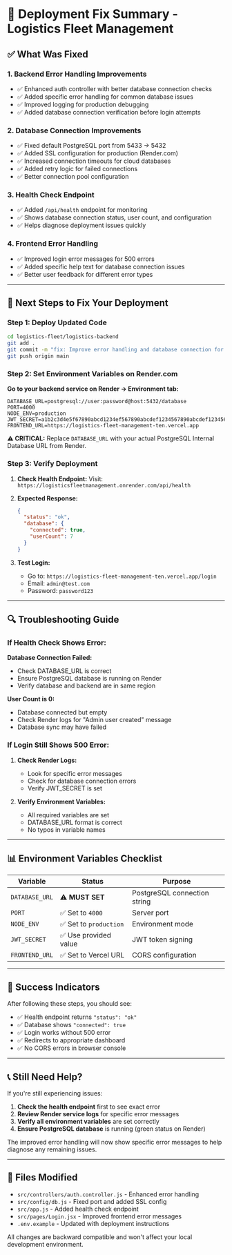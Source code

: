 # 🚀 Deployment Fix Summary - Logistics Fleet Management

## ✅ What Was Fixed

### 1. **Backend Error Handling Improvements**
- ✅ Enhanced auth controller with better database connection checks
- ✅ Added specific error handling for common database issues
- ✅ Improved logging for production debugging
- ✅ Added database connection verification before login attempts

### 2. **Database Connection Improvements**
- ✅ Fixed default PostgreSQL port from 5433 → 5432
- ✅ Added SSL configuration for production (Render.com)
- ✅ Increased connection timeouts for cloud databases
- ✅ Added retry logic for failed connections
- ✅ Better connection pool configuration

### 3. **Health Check Endpoint**
- ✅ Added `/api/health` endpoint for monitoring
- ✅ Shows database connection status, user count, and configuration
- ✅ Helps diagnose deployment issues quickly

### 4. **Frontend Error Handling**
- ✅ Improved login error messages for 500 errors
- ✅ Added specific help text for database connection issues
- ✅ Better user feedback for different error types

---

## 🎯 Next Steps to Fix Your Deployment

### Step 1: Deploy Updated Code
```bash
cd logistics-fleet/logistics-backend
git add .
git commit -m "fix: Improve error handling and database connection for production"
git push origin main
```

### Step 2: Set Environment Variables on Render.com

**Go to your backend service on Render → Environment tab:**

```env
DATABASE_URL=postgresql://user:password@host:5432/database
PORT=4000
NODE_ENV=production
JWT_SECRET=a1b2c3d4e5f67890abcd1234ef567890abcdef1234567890abcdef1234567890
FRONTEND_URL=https://logistics-fleet-management-ten.vercel.app
```

**⚠️ CRITICAL:** Replace `DATABASE_URL` with your actual PostgreSQL Internal Database URL from Render.

### Step 3: Verify Deployment

1. **Check Health Endpoint:**
   Visit: `https://logisticsfleetmanagement.onrender.com/api/health`

2. **Expected Response:**
   ```json
   {
     "status": "ok",
     "database": {
       "connected": true,
       "userCount": 7
     }
   }
   ```

3. **Test Login:**
   - Go to: `https://logistics-fleet-management-ten.vercel.app/login`
   - Email: `admin@test.com`
   - Password: `password123`

---

## 🔍 Troubleshooting Guide

### If Health Check Shows Error:

**Database Connection Failed:**
- Check DATABASE_URL is correct
- Ensure PostgreSQL database is running on Render
- Verify database and backend are in same region

**User Count is 0:**
- Database connected but empty
- Check Render logs for "Admin user created" message
- Database sync may have failed

### If Login Still Shows 500 Error:

1. **Check Render Logs:**
   - Look for specific error messages
   - Check for database connection errors
   - Verify JWT_SECRET is set

2. **Verify Environment Variables:**
   - All required variables are set
   - DATABASE_URL format is correct
   - No typos in variable names

---

## 📊 Environment Variables Checklist

| Variable | Status | Purpose |
|----------|--------|---------|
| `DATABASE_URL` | ⚠️ **MUST SET** | PostgreSQL connection string |
| `PORT` | ✅ Set to `4000` | Server port |
| `NODE_ENV` | ✅ Set to `production` | Environment mode |
| `JWT_SECRET` | ✅ Use provided value | JWT token signing |
| `FRONTEND_URL` | ✅ Set to Vercel URL | CORS configuration |

---

## 🎉 Success Indicators

After following these steps, you should see:

- ✅ Health endpoint returns `"status": "ok"`
- ✅ Database shows `"connected": true`
- ✅ Login works without 500 error
- ✅ Redirects to appropriate dashboard
- ✅ No CORS errors in browser console

---

## 📞 Still Need Help?

If you're still experiencing issues:

1. **Check the health endpoint** first to see exact error
2. **Review Render service logs** for specific error messages
3. **Verify all environment variables** are set correctly
4. **Ensure PostgreSQL database** is running (green status on Render)

The improved error handling will now show specific error messages to help diagnose any remaining issues.

---

## 🔧 Files Modified

- `src/controllers/auth.controller.js` - Enhanced error handling
- `src/config/db.js` - Fixed port and added SSL config
- `src/app.js` - Added health check endpoint
- `src/pages/Login.jsx` - Improved frontend error messages
- `.env.example` - Updated with deployment instructions

All changes are backward compatible and won't affect your local development environment.
